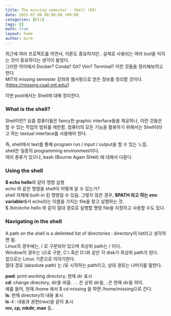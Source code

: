```yaml
---
title: The missing semester - Shell (KR)
date: 2025-07-08 08:00:00 +09:00
categories: [Etc]
tags: []       
math: true
layout: home
author: birm
---
```


최근에 여러 프로젝트를 하면서, 이론도 중요하지만.. 실제로 사용되는 여러 tool을 익히는 것이 중요하다는 생각이 들었다.               
그러한 의미에서 Docker? Conda? Git? Vim? Terminal? 이런 것들을 정리해보려고 한다.                      
MIT의 missing semester 강좌와 웹서핑으로 얻은 정보를 정리할 것이다. (https://missing.csail.mit.edu/)        

이번 post에서는 Shell에 대해 정리한다.

### What is the shell?
Shell이란? 요즘 컴퓨터들은 fancy한 graphic interface들을 제공하나, 이런 것들은 할 수 있는 작업의 범위를 제한함. 컴퓨터의 모든 기능을 활용하기 위해서는 Shell이라고 하는 textual interface를 사용해야 한다.                 

즉, shell에서 text를 통해 program run / input / output을 할 수 있는 느낌.            
shell은 일종의 programming environment이다.                
여러 종류가 있으나, bash (Bourne Again SHell) 에 대해서 다룬다.             

### Using the shell
**$ echo hello**와 같이 명령 실행             
echo 와 같은 명령을 shell이 어떻게 알 수 있는가?             
shell 자체에 built-in 된 명령일 수 있음. 그렇지 않은 경우, **$PATH 라고 하는 env variable**에서 echo라는 이름을 가지는 file을 찾고 실행하는 것.             
$ /bin/echo hello 와 같이 절대 경로로 실행할 명령 file을 지정하고 사용할 수도 있다.            

### Navigating in the shell
A path on the shell is a delimited list of directories : directory의 list라고 생각하면 됨.              
Linux의 경우에는, / 로 구분되어 있으며 최상위 path는 / 이다.                
Window의 경우는 \으로 구분, C:\ 혹은 D:\와 같은 각 disk가 최상위 path가 된다.               
앞으로는 Linux 기준으로 이야기한다.         
절대 경로 (absolute path) 는 /로 시작하는 path이고, 상대 경로는 나머지를 말한다.     

**pwd**: print working directory, 현재 dir 표시      
**cd**: change directory, dir을 바꿈. `..` 은 상위 dir을, `.`은 현재 dir을 의미.     
예를 들어, 현재 /home 에서 $ cd missing 을 하면 /home/missing으로 간다.     
**ls**: 현재 directory의 내용 표시     
**ls -l** : 내용과 권한(rwx)을 같이 표시     
**mv, cp, mkdir, man** 등..



